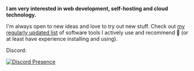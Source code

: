 **I am very interested in web development, self-hosting and cloud technology.**

I'm always open to new ideas and love to try out new stuff. Check out [my regularly updated list](https://github.com/2000Arion?tab=stars) of software tools I actively use and recommend 💪 (or at least have experience installing and using).

Discord:

[![Discord Presence](https://lanyard.cnrad.dev/api/760155365710102549)](https://discord.com/users/760155365710102549)
